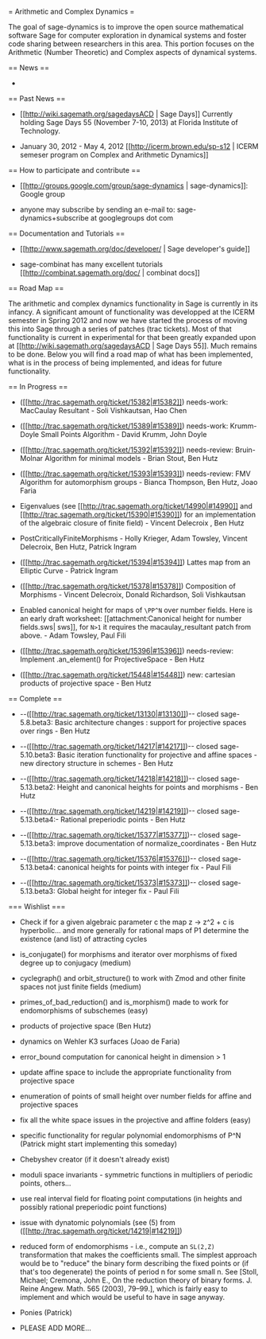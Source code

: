 = Arithmetic and Complex Dynamics =

The goal of sage-dynamics is to improve the open source mathematical software Sage for computer exploration in dynamical systems and foster code sharing between researchers in this area. This portion focuses on the Arithmetic (Number Theoretic) and Complex aspects of dynamical systems.

== News ==

 *

== Past News ==

 * [[http://wiki.sagemath.org/sagedaysACD | Sage Days]] Currently holding Sage Days 55 (November 7-10, 2013) at Florida Institute of Technology.

 * January 30, 2012 - May 4, 2012 [[http://icerm.brown.edu/sp-s12 | ICERM semeser program on Complex and Arithmetic Dynamics]]

== How to participate and contribute ==

 * [[http://groups.google.com/group/sage-dynamics | sage-dynamics]]: Google group

  * anyone may subscribe by sending an e-mail to: sage-dynamics+subscribe at googlegroups dot com

== Documentation and Tutorials ==

 * [[http://www.sagemath.org/doc/developer/ | Sage developer's guide]]
 
 * sage-combinat has many excellent tutorials [[http://combinat.sagemath.org/doc/ | combinat docs]]

== Road Map ==

The arithmetic and complex dynamics functionality in Sage is currently in its infancy. A significant amount of functionality was developped at the ICERM semester in Spring 2012 and now we have started the process of moving this into Sage through a series of patches (trac tickets). Most of that functionality is current in experimental for that been greatly expanded upon at [[http://wiki.sagemath.org/sagedaysACD | Sage Days 55]]. Much remains to be done. Below you will find a road map of what has been implemented, what is in the process of being implemented, and ideas for future functionality.

== In Progress ==

 * ([[http://trac.sagemath.org/ticket/15382|#15382]]) needs-work: MacCaulay Resultant - Soli Vishkautsan, Hao Chen

 * ([[http://trac.sagemath.org/ticket/15389|#15389]]) needs-work: Krumm-Doyle Small Points Algorithm - David Krumm, John Doyle

 * ([[http://trac.sagemath.org/ticket/15392|#15392]]) needs-review: Bruin-Molnar Algorithm for minimal models  - Brian Stout, Ben Hutz

 * ([[http://trac.sagemath.org/ticket/15393|#15393]]) needs-review: FMV Algorithm for automorphism groups - Bianca Thompson, Ben Hutz, Joao Faria

 * Eigenvalues (see [[http://trac.sagemath.org/ticket/14990|#14990]] and [[http://trac.sagemath.org/ticket/15390|#15390]]) for an implementation of the algebraic closure of finite field) - Vincent Delecroix , Ben Hutz

 * PostCriticallyFiniteMorphisms - Holly Krieger, Adam Towsley, Vincent Delecroix, Ben Hutz, Patrick Ingram

 * ([[http://trac.sagemath.org/ticket/15394|#15394]]) Lattes map from an Elliptic Curve - Patrick Ingram

 * ([[http://trac.sagemath.org/ticket/15378|#15378]]) Composition of Morphisms - Vincent Delecroix, Donald Richardson, Soli Vishkautsan

 * Enabled canonical height for maps of `\PP^N` over number fields. Here is an early draft worksheet: [[attachment:Canonical height for number fields.sws| sws]], for `N>1` it requires the macaulay_resultant patch from above. - Adam Towsley, Paul Fili

 * ([[http://trac.sagemath.org/ticket/15396|#15396]]) needs-review: Implement .an_element() for ProjectiveSpace - Ben Hutz

 * ([[http://trac.sagemath.org/ticket/15448|#15448]]) new: cartesian products of projective space - Ben Hutz

== Complete ==

 * --([[http://trac.sagemath.org/ticket/13130|#13130]])-- closed sage-5.8.beta3: Basic architecture changes : support for projective spaces over rings - Ben Hutz 

 * --([[http://trac.sagemath.org/ticket/14217|#14217]])-- closed sage-5.10.beta3: Basic iteration functionality for projective and affine spaces - new directory structure in schemes - Ben Hutz 

 * --([[http://trac.sagemath.org/ticket/14218|#14218]])-- closed sage-5.13.beta2: Height and canonical heights for points and morphisms - Ben Hutz 

 * --([[http://trac.sagemath.org/ticket/14219|#14219]])-- closed sage-5.13.beta4:- Rational preperiodic points - Ben Hutz
 
 * --([[http://trac.sagemath.org/ticket/15377|#15377]])-- closed sage-5.13.beta3: improve documentation of normalize_coordinates - Ben Hutz 

 * --([[http://trac.sagemath.org/ticket/15376|#15376]])-- closed sage-5.13.beta4: canonical heights for points with integer fix - Paul Fili

 * --([[http://trac.sagemath.org/ticket/15373|#15373]])-- closed sage-5.13.beta3: Global height for integer fix - Paul Fili

=== Wishlist ===

 * Check if for a given algebraic parameter c the map z -> z^2 + c is hyperbolic... and more generally for rational maps of P1 determine the existence (and list) of attracting cycles

 * is_conjugate() for morphisms and iterator over morphisms of fixed degree up to conjugacy (medium)

 * cyclegraph() and orbit_structure() to work with Zmod and other finite spaces not just finite fields (medium)

 * primes_of_bad_reduction() and is_morphism() made to work for endomorphisms of subschemes (easy)

 * products of projective space (Ben Hutz)

 * dynamics on Wehler K3 surfaces (Joao de Faria)

 * error_bound computation for canonical height in dimension > 1

 * update affine space to include the appropriate functionality from projective space

 * enumeration of points of small height over number fields for affine and projective spaces

 * fix all the white space issues in the projective and affine folders (easy)

 * specific functionality for regular polynomial endomorphisms of P^N (Patrick might start implementing this someday)

 * Chebyshev creator (if it doesn't already exist)

 * moduli space invariants - symmetric functions in multipliers of periodic points, others...

 * use real interval field for floating point computations (in heights and possibly rational preperiodic point functions)

 * issue with dynatomic polynomials (see (5) from ([[http://trac.sagemath.org/ticket/14219|#14219]])

 * reduced form of endomorphisms -  i.e., compute an `SL(2,Z)` transformation that makes the coefficients small. The simplest approach would be to "reduce" the binary form describing the fixed points or (if that's too degenerate) the points of period n for some small n. See [Stoll, Michael; Cremona, John E., On the reduction theory of binary forms. J. Reine Angew. Math. 565 (2003), 79–99.], which is fairly easy to implement and which would be useful to have in sage anyway. 

 * Ponies (Patrick)

 * PLEASE ADD MORE...
